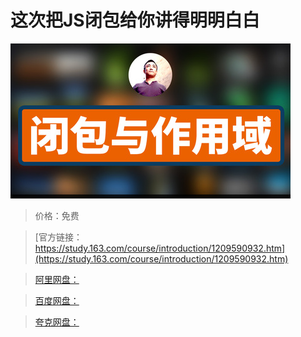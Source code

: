 # 这次把JS闭包给你讲得明明白白

![img](../../../assets/study163/free/244504df94e94aaa95a3b157a4a18b48.jpg)

> 价格：免费

> [官方链接：https://study.163.com/course/introduction/1209590932.htm](https://study.163.com/course/introduction/1209590932.htm)

> [阿里网盘：]()

> [百度网盘：]()

> [夸克网盘：]()
